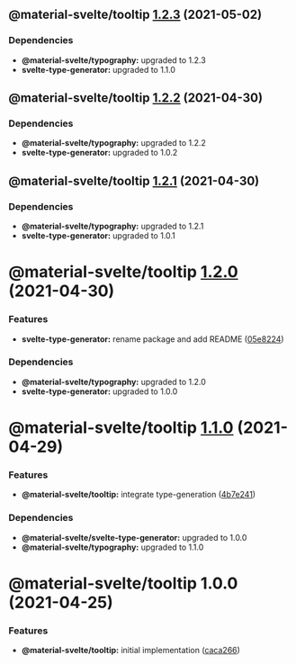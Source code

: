 ## @material-svelte/tooltip [1.2.3](https://github.com/material-svelte/material-svelte/compare/@material-svelte/tooltip@1.2.2...@material-svelte/tooltip@1.2.3) (2021-05-02)





### Dependencies

* **@material-svelte/typography:** upgraded to 1.2.3
* **svelte-type-generator:** upgraded to 1.1.0

## @material-svelte/tooltip [1.2.2](https://github.com/material-svelte/material-svelte/compare/@material-svelte/tooltip@1.2.1...@material-svelte/tooltip@1.2.2) (2021-04-30)





### Dependencies

* **@material-svelte/typography:** upgraded to 1.2.2
* **svelte-type-generator:** upgraded to 1.0.2

## @material-svelte/tooltip [1.2.1](https://github.com/material-svelte/material-svelte/compare/@material-svelte/tooltip@1.2.0...@material-svelte/tooltip@1.2.1) (2021-04-30)





### Dependencies

* **@material-svelte/typography:** upgraded to 1.2.1
* **svelte-type-generator:** upgraded to 1.0.1

# @material-svelte/tooltip [1.2.0](https://github.com/material-svelte/material-svelte/compare/@material-svelte/tooltip@1.1.0...@material-svelte/tooltip@1.2.0) (2021-04-30)


### Features

* **svelte-type-generator:** rename package and add README ([05e8224](https://github.com/material-svelte/material-svelte/commit/05e8224fa6b1d6ec93c6b82ccf1bf0af3f2dc042))





### Dependencies

* **@material-svelte/typography:** upgraded to 1.2.0
* **svelte-type-generator:** upgraded to 1.0.0

# @material-svelte/tooltip [1.1.0](https://github.com/material-svelte/material-svelte/compare/@material-svelte/tooltip@1.0.0...@material-svelte/tooltip@1.1.0) (2021-04-29)


### Features

* **@material-svelte/tooltip:** integrate type-generation ([4b7e241](https://github.com/material-svelte/material-svelte/commit/4b7e24169ea29d665faaeb0a638a31bc3f9baecb))





### Dependencies

* **@material-svelte/svelte-type-generator:** upgraded to 1.0.0
* **@material-svelte/typography:** upgraded to 1.1.0

# @material-svelte/tooltip 1.0.0 (2021-04-25)


### Features

* **@material-svelte/tooltip:** initial implementation ([caca266](https://github.com/material-svelte/material-svelte/commit/caca2664206e498c75b9d7e35db3563d237b4180))
